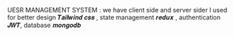 UESR MANAGEMENT SYSTEM :
   we have client side and server sider 
   I used for better design 𝑻𝒂𝒊𝒍𝒘𝒊𝒏𝒅 𝒄𝒔𝒔 ,
   state management 𝒓𝒆𝒅𝒖𝒙 ,
   authentication 𝑱𝑾𝑻,
   database 𝒎𝒐𝒏𝒈𝒐𝒅𝒃
